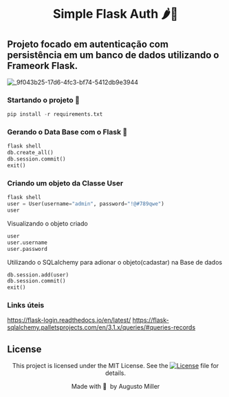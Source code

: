 <div align="center">
 <h1>Simple Flask Auth 🌶️🔐 </h1>
</div>

## Projeto focado em autenticação com persistência em um banco de dados utilizando o Frameork Flask.


![_9f043b25-17d6-4fc3-bf74-5412db9e3944](https://github.com/augustomiller/lab_flask/assets/990877/52320f53-f134-426d-be65-410700a22aeb)

### Startando o projeto 🚀

```python
pip install -r requirements.txt
```

### Gerando o Data Base com o Flask 📅

```python
flask shell
db.create_all()
db.session.commit()
exit()
```

### Criando um objeto da Classe User

```python
flask shell
user = User(username="admin", password="!@#789qwe")
user
```
Visualizando o objeto criado
```python
user
user.username
user.password
```
Utilizando o SQLalchemy para adionar o objeto(cadastar) na Base de dados
```python
db.session.add(user)
db.session.commit()
exit()
```

### Links úteis

https://flask-login.readthedocs.io/en/latest/
https://flask-sqlalchemy.palletsprojects.com/en/3.1.x/queries/#queries-records

## License

<div align="center">
  
<p>This project is licensed under the MIT License. See the
  <a href="https://mit-license.org/">
    <img src="https://img.shields.io/static/v1?label=license&message=MIT&color=5965E0&labelColor=121214" alt="License"></a> file for details.</p>
<p>Made with&nbsp;💙 &nbsp;by Augusto Miller</p>
  
<div>
